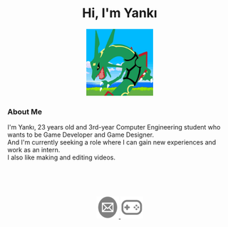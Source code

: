 # <h1 align="center">Hi, I'm Yankı <a></h1>
    
<p align="center">
    <a href="https://www.youtube.com/@azauqyar">
         <img alt="Azauqyar" src="Images/logo.png"
         width=150" height="150"></a>
</p>

<div>
<h3 align="left">About Me</h3>
 I'm Yankı, 23 years old and 3rd-year Computer Engineering student who wants to be Game Developer and Game Designer.<br>
 And I'm currently seeking a role where I can gain new experiences and work as an intern. <br>
 I also like making and editing videos. <br>

<br> <br> <br>
<p align="center">
   <a href="mailto:yankestone@gmail.com">
         <img alt="Mail" src="Images/mail.png"
         width=50" height="50">
      </a>
      <a href="https://azauqyarstone.itch.io/">
         <img alt="Games" src="Images/itch.png"
         width=50" height="50">
      </a>
</p>
